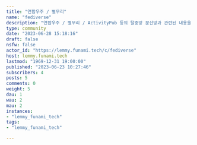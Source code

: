 ```yaml
---
title: "연합우주 / 별무리" 
name: "fediverse"
description: "연합우주 / 별무리 / ActivityPub 등의 탈중앙 분산망과 관련된 내용을 올려주세요."
type: community
date: "2023-06-28 15:18:16"
draft: false
nsfw: false
actor_id: "https://lemmy.funami.tech/c/fediverse"
host: lemmy.funami.tech
lastmod: "1969-12-31 19:00:00"
published: "2023-06-23 10:27:46"
subscribers: 4
posts: 5
comments: 0
weight: 5
dau: 1
wau: 2
mau: 2
instances:
- "lemmy_funami_tech"
tags: 
- "lemmy_funami_tech"

---
```

